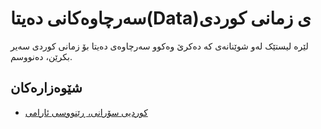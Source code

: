 # سەرچاوەکانی دەیتا(Data)ی زمانی کوردی
لێرە لیستێک لەو شوێنانەی کە دەکرێ وەکوو سەرچاوەی دەیتا بۆ زمانی کوردی سەیر بکرێن، دەنووسم.
## شێوەزارەکان
- [کوردیی سۆرانی، ڕێنووسی ئارامی](https://allekok.github.io/kurdish-data-sources/site/list.ckb.ar.html)
